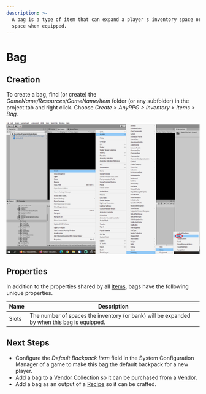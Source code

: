 ```yaml
---
description: >-
  A bag is a type of item that can expand a player's inventory space or bank
  space when equipped.
---
```


# Bag

## Creation

To create a bag, find (or create) the _GameName/Resources/GameName/Item_ folder (or any subfolder) in the project tab and right click.  Choose _Create > AnyRPG > Inventory > Items > Bag_.

![](<../../.gitbook/assets/image (4).png>)

## Properties

In addition to the properties shared by all [Items](./), bags have the following unique properties.

| Name  | Description                                                                                 |
| ----- | ------------------------------------------------------------------------------------------- |
| Slots | The number of spaces the inventory (or bank) will be expanded by when this bag is equipped. |

## Next Steps

* Configure the _Default Backpack Item_ field in the System Configuration Manager of a game to make this bag the default backpack for a new player.
* Add a bag to a [Vendor Collection](../vendor-collection.md) so it can be purchased from a [Vendor](../interactable-option-configurations/vendor-config.md).
* Add a bag as an output of a [Recipe](recipe.md) so it can be crafted.
